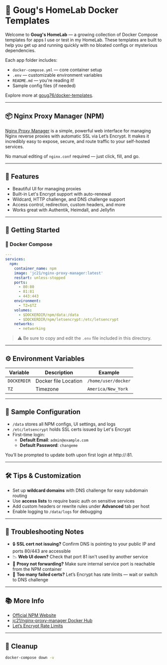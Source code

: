 # 🏡 Goug's HomeLab Docker Templates

Welcome to **Goug's HomeLab** — a growing collection of Docker Compose templates for apps I use or test in my HomeLab. These templates are built to help you get up and running quickly with no bloated configs or mysterious dependencies.

Each app folder includes:

* `docker-compose.yml` — core container setup
* `.env` — customizable environment variables
* `README.md` — you're reading it!
* Sample config files (if needed)

Explore more at [goug76/docker-templates](https://github.com/goug76/docker-templates).


---

## 📦 Nginx Proxy Manager (NPM)

[Nginx Proxy Manager](https://nginxproxymanager.com/) is a simple, powerful web interface for managing Nginx reverse proxies with automatic SSL via Let’s Encrypt. It makes it incredibly easy to expose, secure, and route traffic to your self-hosted services.

No manual editing of `nginx.conf` required — just click, fill, and go.


---

## 🧰 Features

* Beautiful UI for managing proxies
* Built-in Let's Encrypt support with auto-renewal
* Wildcard, HTTP challenge, and DNS challenge support
* Access control, redirection, custom headers, and more
* Works great with Authentik, Heimdall, and Jellyfin


---

## 🚀 Getting Started

### 🐳 Docker Compose

```yaml
---
services:
  npm:
    container_name: npm
    image: 'jc21/nginx-proxy-manager:latest'
    restart: unless-stopped
    ports:
      - 80:80
      - 81:81
      - 443:443
    environment:
      - TZ=$TZ
    volumes:
      - $DOCKERDIR/npm/data:/data
      - $DOCKERDIR/npm/letsencrypt:/etc/letsencrypt
    networks:
      - networking
```

> ⚠️ Be sure to copy and edit the `.env` file included in this directory.


---

## ⚙️ Environment Variables

| Variable | Description | Example |
|----|----|----|
| `DOCKERDIR` | Docker file Location | `/home/user/docker` |
| `TZ` | Timezone | `America/New_York` |


---

## 🧪 Sample Configuration

* `/data` stores all NPM configs, UI settings, and logs
* `/etc/letsencrypt` holds SSL certs issued by Let's Encrypt
* First-time login:
  * **Default Email**: `admin@example.com`
  * **Default Password**: `changeme`

You’ll be prompted to update both upon first login at http://<host>:81.


---

## 🛠️ Tips & Customization

* Set up **wildcard domains** with DNS challenge for easy subdomain routing
* Use **access lists** to require basic auth on sensitive services
* Add custom headers or rewrite rules under **Advanced** tab per host
* Enable logging to `/data/logs` for debugging


---

## 🧯 Troubleshooting Notes

* 🔒 **SSL cert not issuing?** Confirm DNS is pointing to your public IP and ports 80/443 are accessible
* 📉 **Web UI down?** Check that port 81 isn't used by another service
* 🔁 **Proxy not forwarding?** Make sure internal service port is reachable from the NPM container
* 🔐 **Too many failed certs?** Let’s Encrypt has rate limits — wait or switch to DNS challenge


---

## 📚 More Info

* [Official NPM Website](https://nginxproxymanager.com/)
* [jc21/nginx-proxy-manager Docker Hub](https://hub.docker.com/r/jc21/nginx-proxy-manager/)
* [Let’s Encrypt Rate Limits](https://letsencrypt.org/docs/rate-limits/)


---

## 🧼 Cleanup

```bash
docker-compose down -v
```
